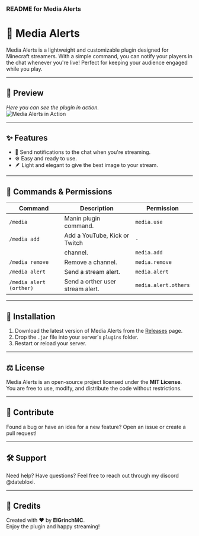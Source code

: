 ### README for Media Alerts  

# 🎥 Media Alerts  

Media Alerts is a lightweight and customizable plugin designed for Minecraft streamers. With a simple
command, you can notify your players in the chat whenever you're live!
Perfect for keeping your audience engaged while you play.  

---

## 📸 Preview  

*Here you can see the plugin in action.*  
![Media Alerts in Action](https://github.com/user-attachments/assets/aedf8475-36e3-4cd7-984e-f6bdd8d06d1b)
  

---

## ✨ Features  

- 📢 Send notifications to the chat when you're streaming.  
- ⚙️ Easy and ready to use.  
- 🪶 Light and elegant to give the best image to your stream.  

---

## 🚀 Commands & Permissions  

| **Command**          | **Description**                  | **Permission**        |  
|-----------------------|----------------------------------|-----------------------|  
| `/media`               | Manin plugin command.            | `media.use`           |  
| `/media add`           | Add a YouTube, Kick or Twitch    | `-`                   |
|                        | channel.                         | `media.add`           |  
| `/media remove`        | Remove a channel.                | `media.remove`        |
| `/media alert`         | Send a stream alert.             | `media.alert`         |
| `/media alert (orther)`| Send a orther user stream alert. | `media.alert.others`  | 

---

## 📂 Installation  

1. Download the latest version of Media Alerts from the [Releases](https://github.com/YourUsername/MediaAlerts/releases) page.  
2. Drop the `.jar` file into your server's `plugins` folder.  
3. Restart or reload your server.  

---

## ⚖️ License  

Media Alerts is an open-source project licensed under the **MIT License**.  
You are free to use, modify, and distribute the code without restrictions.  

---

## 🌟 Contribute  

Found a bug or have an idea for a new feature? Open an issue or create a pull request!  

---

## 🛠️ Support  

Need help? Have questions? Feel free to reach out through my discord @datebloxi.  

---

## 🙌 Credits  

Created with ❤️ by **ElGrinchMC**.  
Enjoy the plugin and happy streaming!  

